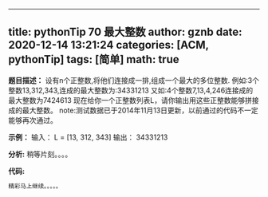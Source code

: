 
---
title: pythonTip 70 最大整数
author: gznb
date: 2020-12-14 13:21:24
categories: [ACM, pythonTip]
tags: [简单]
math: true
---

**题目描述：**
设有n个正整数,将他们连接成一排,组成一个最大的多位整数.
例如:3个整数13,312,343,连成的最大整数为:34331213
又如:4个整数7,13,4,246连接成的最大整数为7424613
现在给你一个正整数列表L，请你输出用这些正整数能够拼接成的最大整数。
note:测试数据已于2014年11月13日更新，以前通过的代码不一定能够再次通过。

**示例：**
输入：
L = [13, 312, 343]
输出：
34331213


**分析:**
稍等片刻。。。。

**代码:**
```python
精彩马上继续。。。。。
```
